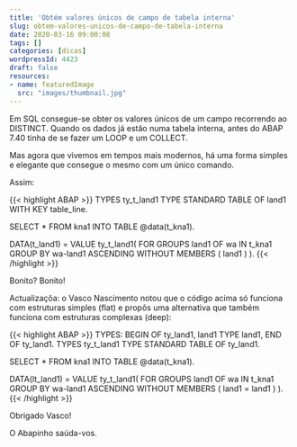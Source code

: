 ```yaml
---
title: 'Obtém valores únicos de campo de tabela interna'
slug: obtem-valores-unicos-de-campo-de-tabela-interna
date: 2020-03-16 09:00:08
tags: []
categories: [dicas]
wordpressId: 4423
draft: false
resources:
- name: featuredImage
  src: "images/thumbnail.jpg"
---
```

Em SQL consegue-se obter os valores únicos de um campo recorrendo ao DISTINCT. Quando os dados já estão numa tabela interna, antes do ABAP 7.40 tinha de se fazer um LOOP e um COLLECT.

Mas agora que vivemos em tempos mais modernos, há uma forma simples e elegante que consegue o mesmo com um único comando.

<!--more-->

Assim:


{{< highlight ABAP >}}
TYPES ty_t_land1 TYPE STANDARD TABLE OF land1 WITH KEY table_line.

SELECT * FROM kna1 INTO TABLE @data(t_kna1).

DATA(t_land1) =  VALUE ty_t_land1(
    FOR GROUPS land1 OF wa IN t_kna1
    GROUP BY wa-land1 ASCENDING
    WITHOUT MEMBERS
    ( land1 ) ).
{{< /highlight >}}

Bonito? Bonito!

Actualizaçõa: o Vasco Nascimento notou que o código acima só funciona com estruturas simples (flat) e propôs uma alternativa que também funciona com estruturas complexas (deep):


{{< highlight ABAP >}}
TYPES:
  BEGIN OF ty_land1,
    land1 TYPE land1,
  END OF ty_land1.
TYPES ty_t_land1 TYPE STANDARD TABLE OF ty_land1.

SELECT * FROM kna1 INTO TABLE @data(t_kna1).

DATA(lt_land1) = VALUE ty_t_land1(
  FOR GROUPS land1 OF wa IN t_kna1
  GROUP BY wa-land1 ASCENDING
  WITHOUT MEMBERS
  ( land1 = land1 ) ).
{{< /highlight >}}

Obrigado Vasco!

O Abapinho saúda-vos.
